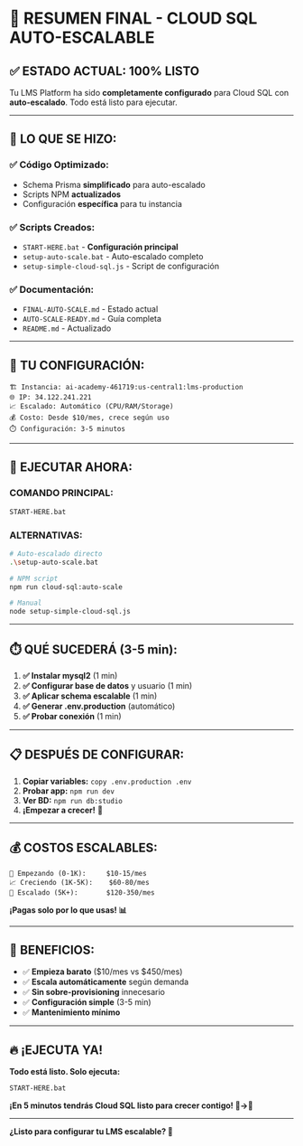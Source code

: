 # 🎯 RESUMEN FINAL - CLOUD SQL AUTO-ESCALABLE

## **✅ ESTADO ACTUAL: 100% LISTO**

Tu LMS Platform ha sido **completamente configurado** para Cloud SQL con **auto-escalado**. Todo está listo para ejecutar.

---

## **🔧 LO QUE SE HIZO:**

### **✅ Código Optimizado:**
- Schema Prisma **simplificado** para auto-escalado
- Scripts NPM **actualizados** 
- Configuración **específica** para tu instancia

### **✅ Scripts Creados:**
- `START-HERE.bat` - **Configuración principal**
- `setup-auto-scale.bat` - Auto-escalado completo
- `setup-simple-cloud-sql.js` - Script de configuración

### **✅ Documentación:**
- `FINAL-AUTO-SCALE.md` - Estado actual
- `AUTO-SCALE-READY.md` - Guía completa
- `README.md` - Actualizado

---

## **🎯 TU CONFIGURACIÓN:**

```
🏗️ Instancia: ai-academy-461719:us-central1:lms-production
🌐 IP: 34.122.241.221
📈 Escalado: Automático (CPU/RAM/Storage)
💰 Costo: Desde $10/mes, crece según uso
⏱️ Configuración: 3-5 minutos
```

---

## **🚀 EJECUTAR AHORA:**

### **COMANDO PRINCIPAL:**
```bash
START-HERE.bat
```

### **ALTERNATIVAS:**
```bash
# Auto-escalado directo
.\setup-auto-scale.bat

# NPM script  
npm run cloud-sql:auto-scale

# Manual
node setup-simple-cloud-sql.js
```

---

## **⏱️ QUÉ SUCEDERÁ (3-5 min):**

1. **✅ Instalar mysql2** (1 min)
2. **✅ Configurar base de datos** y usuario (1 min) 
3. **✅ Aplicar schema escalable** (1 min)
4. **✅ Generar .env.production** (automático)
5. **✅ Probar conexión** (1 min)

---

## **📋 DESPUÉS DE CONFIGURAR:**

1. **Copiar variables:** `copy .env.production .env`
2. **Probar app:** `npm run dev`
3. **Ver BD:** `npm run db:studio`
4. **¡Empezar a crecer!** 🚀

---

## **💰 COSTOS ESCALABLES:**

```
👶 Empezando (0-1K):     $10-15/mes
📈 Creciendo (1K-5K):    $60-80/mes  
🚀 Escalado (5K+):       $120-350/mes
```

**¡Pagas solo por lo que usas! 📊**

---

## **🎊 BENEFICIOS:**

- ✅ **Empieza barato** ($10/mes vs $450/mes)
- ✅ **Escala automáticamente** según demanda
- ✅ **Sin sobre-provisioning** innecesario
- ✅ **Configuración simple** (3-5 min)
- ✅ **Mantenimiento mínimo**

---

## **🔥 ¡EJECUTA YA!**

**Todo está listo. Solo ejecuta:**

```bash
START-HERE.bat
```

**¡En 5 minutos tendrás Cloud SQL listo para crecer contigo! 🌱→🌳**

---

**¿Listo para configurar tu LMS escalable? 🚀**
